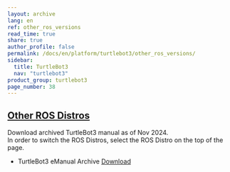 ```yaml
---
layout: archive
lang: en
ref: other_ros_versions
read_time: true
share: true
author_profile: false
permalink: /docs/en/platform/turtlebot3/other_ros_versions/
sidebar:
  title: TurtleBot3
  nav: "turtlebot3"
product_group: turtlebot3
page_number: 38
---
```


<style>body {counter-reset: h1 13 !important;}</style>
<div style="counter-reset: h2 5"></div>

<!--[dummy Header 1]>
  <h1 id="dummy">More Info</h1>
  <h2 id="dummy">Contact Us</h2>
  <p class="dummy_content">Contact Point regarding use of TurtleBot3</p>
<![end dummy Header 1]-->

## [Other ROS Distros](#other-ros-distros)
Download archived TurtleBot3 manual as of Nov 2024.  
In order to switch the ROS Distros, select the ROS Distro on the top of the page.

* TurtleBot3 eManual Archive [Download](https://drive.google.com/file/d/1wsNby1dpdzj2eD2oZtRQyHYqoY4o25io/view?usp=sharing)
